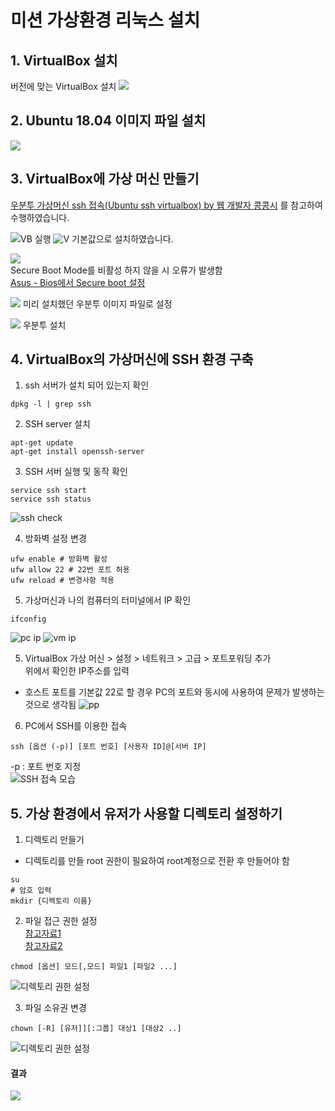 # 미션 가상환경 리눅스 설치
## 1. VirtualBox 설치
버전에 맞는 VirtualBox 설치
![](./img/1-1.jpg)

## 2. Ubuntu 18.04 이미지 파일 설치
![](./img/1-2.jpg)

## 3. VirtualBox에 가상 머신 만들기
[우분투 가상머신 ssh 접속(Ubuntu ssh virtualbox) by 웹 개발자 콩콩시](https://lts0606.tistory.com/222) 를 참고하여 수행하였습니다.  

![VB 실행](./img/1-3.jpg)
![V](./img/1-4.jpg)
기본값으로 설치하였습니다.

![](./img/1-6.jpg)  
Secure Boot Mode를 비활성 하지 않을 시 오류가 발생함  
[Asus - Bios에서 Secure boot 설정](https://www.asus.com/kr/support/FAQ/1042711/)

![](./img/1-7.jpg)
미리 설치했던 우분투 이미지 파일로 설정

![](./img/1-8.jpg)
우분투 설치

## 4. VirtualBox의 가상머신에 SSH 환경 구축
1. ssh 서버가 설치 되어 있는지 확인

```
dpkg -l | grep ssh
```
2. SSH server 설치 
```
apt-get update 
apt-get install openssh-server 
```

3. SSH 서버 실행 및 동작 확인
```
service ssh start
service ssh status
```
![ssh check](./img/1-9.png)

4. 방화벽 설정 변경
```
ufw enable # 방화벽 활성
ufw allow 22 # 22번 포트 허용
ufw reload # 변경사항 적용
```

5. 가상머신과 나의 컴퓨터의 터미널에서 IP 확인
```
ifconfig
```
![pc ip](./img/1-11.jpg)
![vm ip](./img/1-12.png)

5. VirtualBox 가상 머신 > 설정 > 네트워크 > 고급 > 포트포워딩 추가  
위에서 확인한 IP주소를 입력  
* 호스트 포트를 기본값 22로 할 경우 PC의 포트와 동시에 사용하여 문제가 발생하는 것으로 생각됨
![pp](./img/1-10.jpg)

6. PC에서 SSH를 이용한 접속
```
ssh [옵션 (-p)] [포트 번호] [사용자 ID]@[서버 IP]
```
-p : 포트 번호 지정   
![SSH 접속 모습](./img/1-13.jpg)

## 5. 가상 환경에서 유저가 사용할 디렉토리 설정하기
1. 디렉토리 만들기
* 디렉토리를 만들 root 권한이 필요하여 root계정으로 전환 후 만들어야 함

```
su
# 암호 입력
mkdir {디렉토리 이름}
```

2. 파일 접근 권한 설정  
[참고자료1](https://pliss.tistory.com/95)  
[참고자료2](https://ko.wikipedia.org/wiki/Chmod)
```
chmod [옵션] 모드[,모드] 파일1 [파일2 ...]
```
![디렉토리  권한 설정](./img/1-15.jpg)

3. 파일 소유권 변경
```
chown [-R] [유저]][:그룹] 대상1 [대상2 ..]
```
![디렉토리  권한 설정](./img/1-151.jpg)

#### 결과
![](./img/1-16.jpg)
